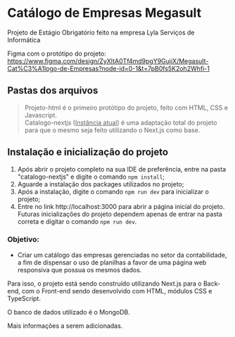 # Catálogo de Empresas Megasult

Projeto de Estágio Obrigatório feito na empresa Lyla Serviços de Informática

Figma com o protótipo do projeto: https://www.figma.com/design/ZyXItA0Tf4md9pgY9GujiX/Megasult-Cat%C3%A1logo-de-Empresas?node-id=0-1&t=7pB0fs5K2oh2Whfi-1

## Pastas dos arquivos
> Projeto-html é o primeiro protótipo do projeto, feito com HTML, CSS e Javascript.\
> Catalogo-nextjs (<ins>Instância atual</ins>) é uma adaptação total do projeto para que o mesmo seja feito utilizando o Next.js como base.

## Instalação e inicialização do projeto
1. Após abrir o projeto completo na sua IDE de preferência, entre na pasta "catalogo-nextjs" e digite o comando ```npm install```;
2. Aguarde a instalação dos packages utilizados no projeto;
3. Após a instalação, digite o comando ```npm run dev``` para inicializar o projeto;
4. Entre no link http://localhost:3000 para abrir a página inicial do projeto.\
Futuras inicializações do projeto dependem apenas de entrar na pasta correta e digitar o comando ```npm run dev```.

### Objetivo:
- Criar um catálogo das empresas gerenciadas no setor da contabilidade, a fim de dispensar o uso de planilhas a favor de uma página web responsiva que possua os mesmos dados.

Para isso, o projeto está sendo construído utilizando Next.js para o Back-end, com o Front-end sendo desenvolvido com HTML, módulos CSS e TypeScript.

O banco de dados utilizado é o MongoDB.

Mais informações a serem adicionadas.
